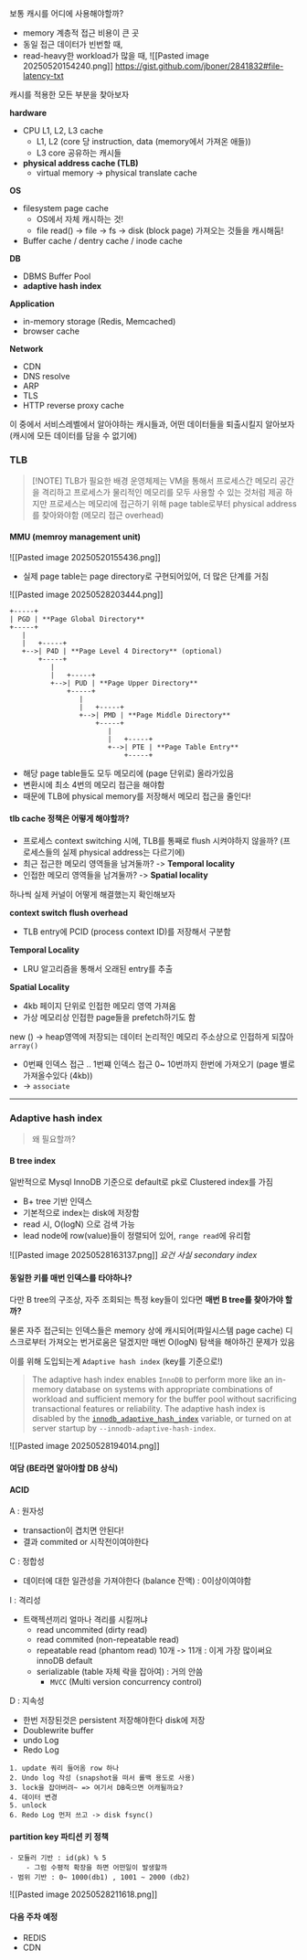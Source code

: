 
보통 캐시를 어디에 사용해야할까?

- memory 계층적 접근 비용이 큰 곳
- 동일 접근 데이터가 빈번할 때,
- read-heavy한 workload가 많을 때,
![[Pasted image 20250520154240.png]]
https://gist.github.com/jboner/2841832#file-latency-txt

캐시를 적용한 모든 부분을 찾아보자

**hardware**
- CPU L1, L2, L3 cache
	- L1, L2 (core 당 instruction, data (memory에서 가져온 애들))
	- L3 core 공유하는 캐시들
- **physical address cache (TLB)**
	- virtual memory -> physical translate cache

**OS**
- filesystem page cache
	- OS에서 자체 캐시하는 것!
	- file read() -> file -> fs -> disk (block page) 가져오는 것들을 캐시해둠!
- Buffer cache / dentry cache / inode cache

**DB**
- DBMS Buffer Pool
- **adaptive hash index**

**Application**
- in-memory storage (Redis, Memcached)
- browser cache

**Network**
- CDN
- DNS resolve
- ARP
- TLS
- HTTP reverse proxy cache

이 중에서 서비스레벨에서 알아야하는 캐시들과, 어떤 데이터들을 퇴출시킬지 알아보자 (캐시에 모든 데이터를 담을 수 없기에) 


### TLB

> [!NOTE] TLB가 필요한 배경
> 운영체제는 VM을 통해서 프로세스간 메모리 공간을 격리하고 프로세스가 물리적인 메모리를 모두 사용할 수 있는 것처럼 제공
> 하지만 프로세스는 메모리에 접근하기 위해 page table로부터 physical address를 찾아와야함 (메모리 접근 overhead)
> 

#### MMU (memroy management unit)
![[Pasted image 20250520155436.png]]
- 실제 page table는 page directory로 구현되어있어, 더 많은 단계를 거침


![[Pasted image 20250528203444.png]]



```
+-----+
| PGD | **Page Global Directory**
+-----+
   |
   |   +-----+
   +-->| P4D | **Page Level 4 Directory** (optional)
       +-----+
          |
          |   +-----+
          +-->| PUD | **Page Upper Directory**
              +-----+
                 |
                 |   +-----+
                 +-->| PMD | **Page Middle Directory**
                     +-----+
                        |
                        |   +-----+
                        +-->| PTE | **Page Table Entry**
                            +-----+
```

- 해당 page table들도 모두 메모리에 (page 단위로) 올라가있음
- 변환시에 최소 4번의 메모리 접근을 해야함
- 때문에 TLB에 physical memory를 저장해서 메모리 접근을 줄인다!


#### tlb cache 정책은 어떻게 해야할까?

- 프로세스 context switching 시에, TLB를 통째로 flush 시켜야하지 않을까? (프로세스들의 실제 physical address는 다르기에)
- 최근 접근한 메모리 영역들을 남겨둘까? -> **Temporal locality**
- 인접한 메모리 영역들을 남겨둘까? -> **Spatial locality**

하나씩 실제 커널이 어떻게 해결했는지 확인해보자

**context switch flush overhead**
- TLB entry에 PCID (process context ID)를 저장해서 구분함

**Temporal Locality**
- LRU 알고리즘을 통해서 오래된 entry를 추출

**Spatial Locality**
- 4kb 페이지 단위로 인접한 메모리 영역 가져옴
- 가상 메모리상 인접한 page들을 prefetch하기도 함

new () -> heap영역에 저장되는 데이터
논리적인 메모리 주소상으로 인접하게 되잖아 `array()`
- 0번째 인덱스 접근 .. 1번쨰 인덱스 접근 0~ 10번까지 한번에 가져오기 (page 별로 가져올수있다 (4kb))
-  -> `associate`

---

### Adaptive hash index

> 왜 필요할까?

#### B tree index
일반적으로 Mysql InnoDB 기준으로 default로 pk로 Clustered index를 가짐

- B+ tree 기반 인덱스
- 기본적으로 index는 disk에 저장함
- read 시, O(logN) 으로 검색 가능
- lead node에 row(value)들이 정렬되어 있어, `range read`에 유리함



![[Pasted image 20250528163137.png]]
*요건 사실 secondary index* 

#### 동일한 키를 매번 인덱스를 타야하나?

다만 B tree의 구조상, 자주 조회되는 특정 key들이 있다면 **매번 B tree를 찾아가야 할까?**

물론 자주 접근되는 인덱스들은 memory 상에 캐시되어(파일시스템 page cache) 디스크로부터 가져오는 번거로움은 덜겠지만 매번 O(logN) 탐색을 해야하긴 문제가 있음

이를 위해 도입되는게 `Adaptive hash index` (key를 기준으로!)


> The adaptive hash index enables `InnoDB` to perform more like an in-memory database on systems with appropriate combinations of workload and sufficient memory for the buffer pool without sacrificing transactional features or reliability. The adaptive hash index is disabled by the [`innodb_adaptive_hash_index`](https://dev.mysql.com/doc/refman/8.4/en/innodb-parameters.html#sysvar_innodb_adaptive_hash_index) variable, or turned on at server startup by `--innodb-adaptive-hash-index`.


![[Pasted image 20250528194014.png]]

#### 여담 (BE라면 알아야할 DB 상식)

#### ACID

A : 원자성
- transaction이 겹치면 안된다!
- 결과 commited or 시작전이여야한다

C : 정합성
- 데이터에 대한 일관성을 가져야한다 (balance 잔액) : 0이상이여야함

I : 격리성
- 트랙젝션끼리 얼마나 격리를 시킬꺼냐
	- read uncommited (dirty read)
	- read commited (non-repeatable read)
	- repeatable read (phantom read) 10개 -> 11개 : 이게 가장 많이써요 innoDB default 
	- serializable (table 자체 락을 잡아여) : 거의 안씀
		- `MVCC` (Multi version concurrency control)

D : 지속성
- 한번 저장된것은 persistent 저장해야한다 disk에 저장
- Doublewrite buffer 
- undo Log 
- Redo Log 

``` transaction 처리 과정
1. update 쿼리 들어옴 row 하나
2. Undo log 작성 (snapshot을 떠서 롤백 용도로 사용)
3. lock을 잡아버려~ => 여기서 DB죽으면 어캐될까요?
4. 데이터 변경
5. unlock
6. Redo Log 먼저 쓰고 -> disk fsync()
```

#### partition key 파티션 키 정책
	- 모듈러 기반 : id(pk) % 5  
		- 그럼 수평적 확장을 하면 어떤일이 발생할까 
	- 범위 기반 : 0~ 1000(db1) , 1001 ~ 2000 (db2)


![[Pasted image 20250528211618.png]]

#### 다음 주차 예정
- REDIS
- CDN